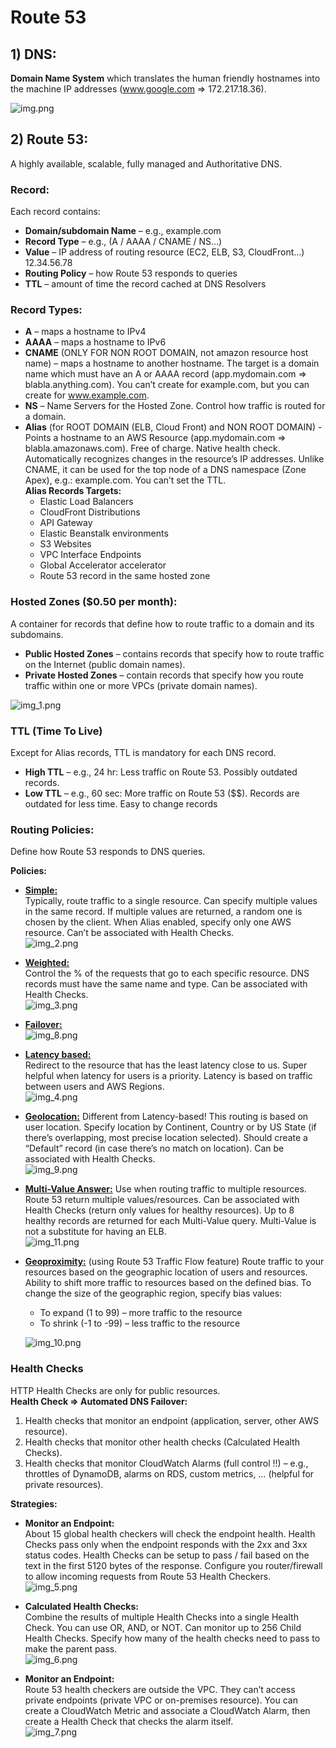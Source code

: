 # Route 53

## 1) DNS:
**Domain Name System** which translates the human friendly hostnames
into the machine IP addresses (www.google.com => 172.217.18.36).

![img.png](img.png)

## 2) Route 53:
A highly available, scalable, fully managed and Authoritative DNS.

### Record:
Each record contains:  
- **Domain/subdomain Name** – e.g., example.com
- **Record Type** – e.g., (A / AAAA / CNAME / NS...)
- **Value** – IP address of routing resource (EC2, ELB, S3, CloudFront...) 12.34.56.78
- **Routing Policy** – how Route 53 responds to queries
- **TTL** – amount of time the record cached at DNS Resolvers

### Record Types:
- **A** – maps a hostname to IPv4
- **AAAA** – maps a hostname to IPv6
- **CNAME** (ONLY FOR NON ROOT DOMAIN, not amazon resource host name) – maps a hostname to another hostname. The target is a domain 
name which must have an A or AAAA record (app.mydomain.com => blabla.anything.com). 
You can’t create for example.com, but you can create for www.example.com.
- **NS** – Name Servers for the Hosted Zone. Control how traffic is routed for a domain.
- **Alias** (for ROOT DOMAIN (ELB, Cloud Front) and NON ROOT DOMAIN) - Points a hostname to an AWS Resource
(app.mydomain.com => blabla.amazonaws.com). Free of charge. Native health check.
Automatically recognizes changes in the resource’s IP addresses.
Unlike CNAME, it can be used for the top node of a DNS namespace (Zone Apex), e.g.:
example.com. You can’t set the TTL.  
**Alias Records Targets:**
  - Elastic Load Balancers
  - CloudFront Distributions
  - API Gateway
  - Elastic Beanstalk environments
  - S3 Websites
  - VPC Interface Endpoints
  - Global Accelerator accelerator
  - Route 53 record in the same hosted zone

### Hosted Zones ($0.50 per month):
A container for records that define how to route traffic to a domain and
its subdomains.
- **Public Hosted Zones** – contains records that specify how to route
traffic on the Internet (public domain names).
- **Private Hosted Zones** – contain records that specify how you route
traffic within one or more VPCs (private domain names).

![img_1.png](img_1.png)

### TTL (Time To Live)
Except for Alias records, TTL is mandatory for each DNS record.
- **High TTL** – e.g., 24 hr: Less traffic on Route 53. Possibly outdated records.
- **Low TTL** – e.g., 60 sec: More traffic on Route 53 ($$). Records are outdated for less
time. Easy to change records

### Routing Policies:
Define how Route 53 responds to DNS queries.  

**Policies:**
- **<ins>Simple:</ins>**  
  Typically, route traffic to a single resource. Can specify multiple values in the
  same record. If multiple values are returned, a random one is chosen by the client.
  When Alias enabled, specify only one AWS resource. Can’t be associated with Health
  Checks.  
  ![img_2.png](img_2.png)

- **<ins>Weighted:</ins>**  
  Control the % of the requests that go to each specific resource. 
  DNS records must have the same name and type. Can be associated with Health Checks.    
  ![img_3.png](img_3.png)

- **<ins>Failover:</ins>**   
  ![img_8.png](img_8.png)
- **<ins>Latency based:</ins>**  
  Redirect to the resource that has the least latency close to us.
  Super helpful when latency for users is a priority.
  Latency is based on traffic between users and AWS Regions.  
  ![img_4.png](img_4.png)

- **<ins>Geolocation:</ins>**
  Different from Latency-based! This routing is based on user location.
  Specify location by Continent, Country or by US State (if there’s overlapping,
  most precise location selected). Should create a “Default” record (in
  case there’s no match on location). Can be associated with Health Checks.  
  ![img_9.png](img_9.png)

- **<ins>Multi-Value Answer:</ins>**
  Use when routing traffic to multiple resources. Route 53 return multiple values/resources.
  Can be associated with Health Checks (return only values for healthy resources).
  Up to 8 healthy records are returned for each Multi-Value query.
  Multi-Value is not a substitute for having an ELB.  
  ![img_11.png](img_11.png)

- **<ins>Geoproximity:</ins>** (using Route 53 Traffic Flow feature)
  Route traffic to your resources based on the geographic location of users and
  resources. Ability to shift more traffic to resources based on the defined bias.
  To change the size of the geographic region, specify bias values:
    - To expand (1 to 99) – more traffic to the resource
    - To shrink (-1 to -99) – less traffic to the resource
  
  ![img_10.png](img_10.png)
    
### Health Checks
HTTP Health Checks are only for public resources.  
**Health Check => Automated DNS Failover:**  
1. Health checks that monitor an endpoint (application, server, other AWS resource).
2. Health checks that monitor other health checks (Calculated Health Checks).
3. Health checks that monitor CloudWatch Alarms (full control !!) – e.g., throttles of
   DynamoDB, alarms on RDS, custom metrics, … (helpful for private resources).

**Strategies:**
- **Monitor an Endpoint:**  
  About 15 global health checkers will check the endpoint health. Health Checks pass
  only when the endpoint responds with the 2xx and 3xx status codes.
  Health Checks can be setup to pass / fail based on the text in the first 5120 bytes
  of the response. Configure you router/firewall to allow incoming
  requests from Route 53 Health Checkers.  
  ![img_5.png](img_5.png)

- **Calculated Health Checks:**  
  Combine the results of multiple Health Checks into a single Health Check.
  You can use OR, AND, or NOT. Can monitor up to 256 Child Health Checks.
  Specify how many of the health checks need to pass to make the parent pass.  
  ![img_6.png](img_6.png)

- **Monitor an Endpoint:**  
  Route 53 health checkers are outside the VPC. They can’t access private endpoints
  (private VPC or on-premises resource). You can create a CloudWatch Metric and
  associate a CloudWatch Alarm, then create a Health Check that checks the
  alarm itself.  
  ![img_7.png](img_7.png)
